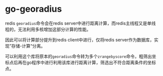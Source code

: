 # go-georadius

redis `georadius`命令会在redis server中进行距离计算，而redis主线程又是单线程的，无法利用多核增加这部分计算的性能。

因此可以将计算部分提升到redis client中进行，仅将redis server作为数据库，实现”存储-计算“分离。

可以利用这个库将原本的`georadius`命令转为多个`zrangebyscore`命令，粗筛出坐标点后再在go程序中进行利用该库进行距离计算，筛选出不符合距离条件的坐标点。